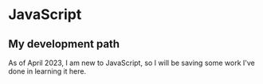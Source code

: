 # JavaScript
## My development path
As of April 2023, I am new to JavaScript, so I will be saving some work I've done in learning it here. 
